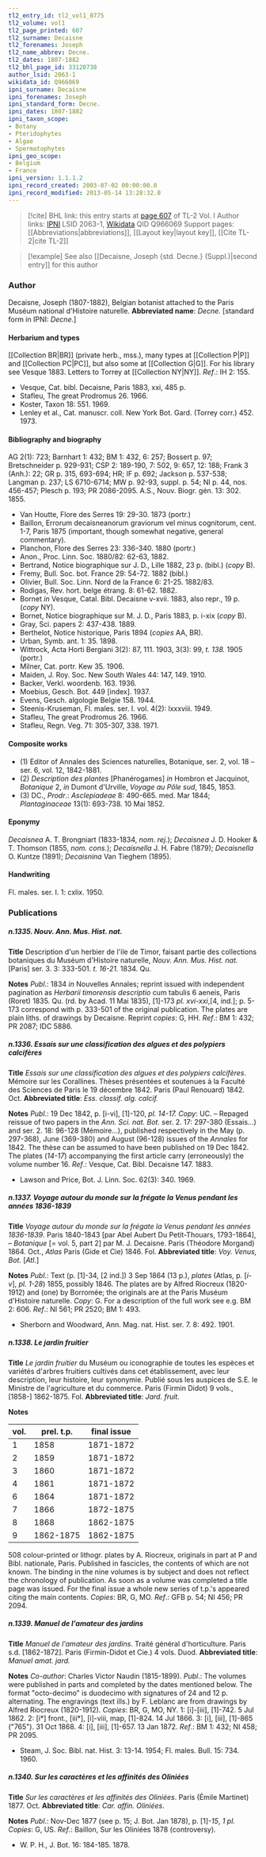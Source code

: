 ```yaml
---
tl2_entry_id: tl2_vol1_0775
tl2_volume: vol1
tl2_page_printed: 607
tl2_surname: Decaisne
tl2_forenames: Joseph
tl2_name_abbrev: Decne.
tl2_dates: 1807-1882
tl2_bhl_page_id: 33120738
author_lsid: 2063-1
wikidata_id: Q966069
ipni_surname: Decaisne
ipni_forenames: Joseph
ipni_standard_form: Decne.
ipni_dates: 1807-1882
ipni_taxon_scope: 
- Botany
- Pteridophytes
- Algae
- Spermatophytes
ipni_geo_scope: 
- Belgium
- France
ipni_version: 1.1.1.2
ipni_record_created: 2003-07-02 00:00:00.0
ipni_record_modified: 2013-05-14 13:28:32.0
---
```


> [!cite] BHL link: this entry starts at [page 607](https://www.biodiversitylibrary.org/page/33120738) of TL-2 Vol. I
> Author links: [IPNI](https://www.ipni.org/a/2063-1) LSID 2063-1, [Wikidata](https://www.wikidata.org/wiki/Q966069) QID Q966069
> Support pages: [[Abbreviations|abbreviations]], [[Layout key|layout key]], [[Cite TL-2|cite TL-2]]

> [!example] See also [[Decaisne, Joseph {std. Decne.} (Suppl.)|second entry]] for this author

### Author

Decaisne, Joseph (1807-1882), Belgian botanist attached to the Paris Muséum national d'Histoire naturelle. 
**Abbreviated name**: *Decne.* \[standard form in IPNI: *Decne.*\]

#### Herbarium and types

[[Collection BR|BR]] (private herb., mss.), many types at [[Collection P|P]] and [[Collection PC|PC]], but also some at [[Collection G|G]]. For his library see Vesque 1883. Letters to Torrey at [[Collection NY|NY]].
*Ref*.: IH 2: 155.
- Vesque, Cat. bibl. Decaisne, Paris 1883, xxi, 485 p.
- Stafleu, The great Prodromus 26. 1966.
- Koster, Taxon 18: 551. 1969.
- Lenley et al., Cat. manuscr. coll. New York Bot. Gard. (Torrey corr.) 452. 1973.

#### Bibliography and biography

AG 2(1): 723; Barnhart 1: 432; BM 1: 432, 6: 257; Bossert p. 97; Bretschneider p. 929-931; CSP 2: 189-190, 7: 502, 9: 657, 12: 188; Frank 3 (Anh.): 22; GR p. 315, 693-694; HR; IF p. 692; Jackson p. 537-538; Langman p. 237; LS 6710-6714; MW p. 92-93, suppl. p. 54; NI p. 44, nos. 456-457; Plesch p. 193; PR 2086-2095. A.S., Nouv. Biogr. gén. 13: 302. 1855.
- Van Houtte, Flore des Serres 19: 29-30. 1873 (portr.)
- Baillon, Errorum decaisneanorum graviorum vel minus cognitorum, cent. 1-7, Paris 1875 (important, though somewhat negative, general commentary).
- Planchon, Flore des Serres 23: 336-340. 1880 (portr.)
- Anon., Proc. Linn. Soc. 1880/82: 62-63, 1882.
- Bertrand, Notice biographique sur J. D., Lille 1882, 23 p. (bibl.) (*copy* B).
- Fremy, Bull. Soc. bot. France 29: 54-72. 1882 (bibl.)
- Olivier, Bull. Soc. Linn. Nord de la France 6: 21-25. 1882/83.
- Rodigas, Rev. hort. belge étrang. 8: 61-62. 1882.
- Bornet *in* Vesque, Catal. Bibl. Decaisne v-xvii. 1883, also repr., 19 p. (*copy* NY).
- Bornet, Notice biographique sur M. J. D., Paris 1883, p. i-xix (*copy* B).
- Gray, Sci. papers 2: 437-438. 1889.
- Berthelot, Notice historique, Paris 1894 (*copies* AA, BR).
- Urban, Symb. ant. 1: 35. 1898.
- Wittrock, Acta Horti Bergiani 3(2): 87, 111. 1903, 3(3): 99, *t. 138.* 1905 (portr.)
- Milner, Cat. portr. Kew 35. 1906.
- Maiden, J. Roy. Soc. New South Wales 44: 147, 149. 1910.
- Backer, Verkl. woordenb. 163. 1936.
- Moebius, Gesch. Bot. 449 \[index\]. 1937.
- Evens, Gesch. algologie Belgie 158. 1944.
- Steenis-Kruseman, Fl. males. ser. I. vol. 4(2): lxxxviii. 1949.
- Stafleu, The great Prodromus 26. 1966.
- Stafleu, Regn. Veg. 71: 305-307, 338. 1971.

#### Composite works

- (1) Editor of Annales des Sciences naturelles, Botanique, ser. 2, vol. 18 – ser. 6, vol. 12, 1842-1881.
- (2) *Description des plantes* \[Phanérogames\] *in* Hombron et Jacquinot, *Botanique* 2, *in* Dumont d'Urville, *Voyage au Pôle sud*, 1845, 1853.
- (3) DC., *Prodr*.: *Asclepiadeae* 8: 490-665. med. Mar 1844; *Plantaginaceae* 13(1): 693-738. 10 Mai 1852.

#### Eponymy

*Decaisnea* A. T. Brongniart (1833-1834, *nom. rej.*); *Decaisnea* J. D. Hooker & T. Thomson (1855, *nom. cons.*); *Decaisnella* J. H. Fabre (1879); *Decaisnella* O. Kuntze (1891); *Decaisnina* Van Tieghem (1895).

#### Handwriting

Fl. males. ser. I. 1: cxlix. 1950.

### Publications

##### n.1335. Nouv. Ann. Mus. Hist. nat.

**Title**
Description d'un herbier de l'ile de Timor, faisant partie des collections botaniques du Muséum d'Histoire naturelle, *Nouv. Ann. Mus. Hist. nat.* \[Paris\] ser. 3. 3: 333-501. *t. 16-21.* 1834. Qu.

**Notes**
*Publ*.: 1834 *in* Nouvelles Annales; reprint issued with independent pagination as *Herbarii timorensis descriptio* cum tabulis 6 aeneis, Paris (Roret) 1835. Qu. (rd. by Acad. 11 Mai 1835), \[1\]-173 *pl. xvi-xxi*,\[4, ind.\]; p. 5-173 correspond with p. 333-501 of the original publication. The plates are plain liths. of drawings by Decaisne. Reprint *copies*: G, HH.
*Ref*.: BM 1: 432; PR 2087; IDC 5886.

##### n.1336. Essais sur une classification des algues et des polypiers calcifères

**Title**
*Essais sur une classification des algues et des polypiers calcifères*. Mémoire sur les Corallines. Thèses présentées et soutenues à la Faculté des Sciences de Paris le 19 décembre 1842. Paris (Paul Renouard) 1842. Oct.
**Abbreviated title**: *Ess. classif. alg. calcif.*

**Notes**
*Publ*.: 19 Dec 1842, p. \[i-vi\], \[1\]-120, *pl. 14-17. Copy*: UC. – Repaged reissue of two papers in the *Ann. Sci. nat. Bot.* ser. 2. 17: 297-380 (Essais...) and ser. 2. 18: 96-128 (Mémoire...), published respectively in the May (p. 297-368), June (369-380) and August (96-128) issues of the *Annales* for 1842. The thèse can be assumed to have been published on 19 Dec 1842. The plates (*14-17*) accompanying the first article carry (erroneously) the volume number 16.
*Ref*.: Vesque, Cat. Bibl. Decaisne 147. 1883.
- Lawson and Price, Bot. J. Linn. Soc. 62(3): 340. 1969.

##### n.1337. Voyage autour du monde sur la frégate la Venus pendant les années 1836-1839

**Title**
*Voyage autour du monde sur la frégate la Venus pendant les années 1836-1839*. Paris 1840-1843 \[par Abel Aubert Du Petit-Thouars, 1793-1864\], – *Botanique* \[= vol. 5, part 2\] par M. J. Decaisne. Paris (Théodore Morgand) 1864. Oct., *Atlas* Paris (Gide et Cie) 1846. Fol.
**Abbreviated title**: *Voy. Venus, Bot.* \[*Atl*.\]

**Notes**
*Publ*.: Text (p. \[1\]-34, \[2 ind.\]) 3 Sep 1864 (13 p.), *plates* (Atlas, p. \[*i-v*\], *pl. 1-28*) 1855, possibly 1846. The plates are by Alfred Riocreux (1820-1912) and (one) by Borromée; the originals are at the Paris Muséum d'Histoire naturelle. *Copy*: G. For a description of the full work see e.g. BM 2: 606.
*Ref*.: NI 561; PR 2520; BM 1: 493.
- Sherborn and Woodward, Ann. Mag. nat. Hist. ser. 7. 8: 492. 1901.

##### n.1338. Le jardin fruitier

**Title**
*Le jardin fruitier* du Muséum ou iconographie de toutes les espèces et variétés d'arbres fruitiers cultivés dans cet établissement, avec leur description, leur histoire, leur synonymie. Publié sous les auspices de S.E. le Ministre de l'agriculture et du commerce. Paris (Firmin Didot) 9 vols., \[1858-\] 1862-1875. Fol.
**Abbreviated title**: *Jard. fruit.*

**Notes**

|vol.	|prel. t.p.	|final issue	|
|---	|---	|---	|
|1	|1858	|1871-1872	|
|2	|1859	|1871-1872	|
|3	|1860	|1871-1872	|
|4	|1861	|1871-1872	|
|6	|1864	|1871-1872|
|7	|1866	|1872-1875|
|8	|1868	|1862-1875|
|9	|1862-1875	|1862-1875|

508 colour-printed or lithogr. plates by A. Riocreux, originals in part at P and Bibl.
nationale, Paris. Published in fascicles, the contents of which are not known. The binding in the nine volumes is by subject and does not reflect the chronology of publication.
As soon as a volume was completed a title page was issued. For the final issue a whole new series of t.p.'s appeared citing the main contents. *Copies*: BR, G, MO.
*Ref*.: GFB p. 54; NI 456; PR 2094.

##### n.1339. Manuel de l'amateur des jardins

**Title**
*Manuel de l'amateur des jardins*. Traité général d'horticulture. Paris s.d. \[1862-1872\]. Paris (Firmin-Didot et Cie.) 4 vols. Duod.
**Abbreviated title**: *Manuel amat. jard.*

**Notes**
*Co-author*: Charles Victor Naudin (1815-1899).
*Publ*.: The volumes were published in parts and completed by the dates mentioned below. The format "octo-decimo" is duodecimo with signatures of 24 and 12 p. alternating. The engravings (text ills.) by F. Leblanc are from drawings by Alfred Riocreux (1820-1912). *Copies*: BR, G, MO, NY.
1: \[i\]-\[iii\], \[1\]-742. 5 Jul 1862.
2: \[i\*\] front., \[iii\*\], \[i\]-viii, map, \[1\]-824. 14 Jul 1866.
3: \[i\], \[iii\], \[1\]-865 ("765"). 31 Oct 1868.
4: \[i\], \[iii\], \[1\]-657. 13 Jan 1872.
*Ref*.: BM 1: 432; NI 458; PR 2095.
- Steam, J. Soc. Bibl. nat. Hist. 3: 13-14. 1954; Fl. males. Bull. 15: 734. 1960.

##### n.1340. Sur les caractères et les affinités des Oliniées

**Title**
*Sur les caractères et les affinités des Oliniées*. Paris (Émile Martinet) 1877. Oct.
**Abbreviated title**: *Car. affin. Oliniées*.

**Notes**
*Publ*.: Nov-Dec 1877 (see p. 15; J. Bot. Jan 1878), p. \[1\]-*15*, *1 pl. Copies*: G, US.
*Ref*.: Baillon, Sur les Oliniées 1878 (controversy).
- W. P. H., J. Bot. 16: 184-185. 1878.

